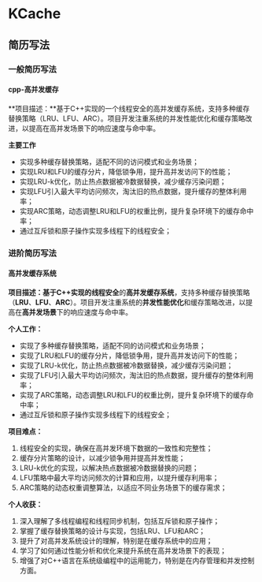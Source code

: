 # KCache

## 简历写法

### 一般简历写法

#### cpp-高并发缓存

**项目描述：**基于C++实现的一个线程安全的高并发缓存系统，支持多种缓存替换策略（LRU、LFU、ARC）。项目开发注重系统的并发性能优化和缓存策略改进，以提高在高并发场景下的响应速度与命中率。

**主要工作**
- 实现多种缓存替换策略，适配不同的访问模式和业务场景；
- 实现LRU和LFU的缓存分片，降低锁争用，提升高并发访问下的性能；
- 实现LRU-k优化，防止热点数据被冷数据替换，减少缓存污染问题；
- 实现LFU引入最大平均访问频次，淘汰旧的热点数据，提升缓存的整体利用率；
- 实现ARC策略，动态调整LRU和LFU的权重比例，提升复杂环境下的缓存命中率；
- 通过互斥锁和原子操作实现多线程下的线程安全；

### 进阶简历写法
 
#### 高并发缓存系统

**项目描述：**基于C++实现的**线程安全**的**高并发缓存系统**，支持多种缓存替换策略（**LRU**、**LFU**、**ARC**）。项目开发注重系统的**并发性能优化**和缓存策略改进，以提高在**高并发场景**下的响应速度与命中率。

**个人工作：**
- 实现了多种缓存替换策略，适配不同的访问模式和业务场景；
- 实现了LRU和LFU的缓存分片，降低锁争用，提升高并发访问下的性能；
- 实现了LRU-k优化，防止热点数据被冷数据替换，减少缓存污染问题；
- 实现了LFU引入最大平均访问频次，淘汰旧的热点数据，提升缓存的整体利用率；
- 实现了ARC策略，动态调整LRU和LFU的权重比例，提升复杂环境下的缓存命中率；
- 通过互斥锁和原子操作实现多线程下的线程安全；


**项目难点：**
1. 线程安全的实现，确保在高并发环境下数据的一致性和完整性；
1. 缓存分片策略的设计，以减少锁争用并提高并发性能；
1. LRU-k优化的实现，以解决热点数据被冷数据替换的问题；
1. LFU策略中最大平均访问频次的计算和应用，以提升缓存利用率；
1. ARC策略的动态权重调整算法，以适应不同业务场景下的缓存需求；

**个人收获：**
1. 深入理解了多线程编程和线程同步机制，包括互斥锁和原子操作；
1. 掌握了缓存替换策略的设计与实现，包括LRU、LFU和ARC；
1. 提升了对高并发系统设计的理解，特别是在缓存系统中的应用；
1. 学习了如何通过性能分析和优化来提升系统在高并发场景下的表现；
1. 增强了对C++语言在系统级编程中的运用能力，特别是在内存管理和并发控制方面。
